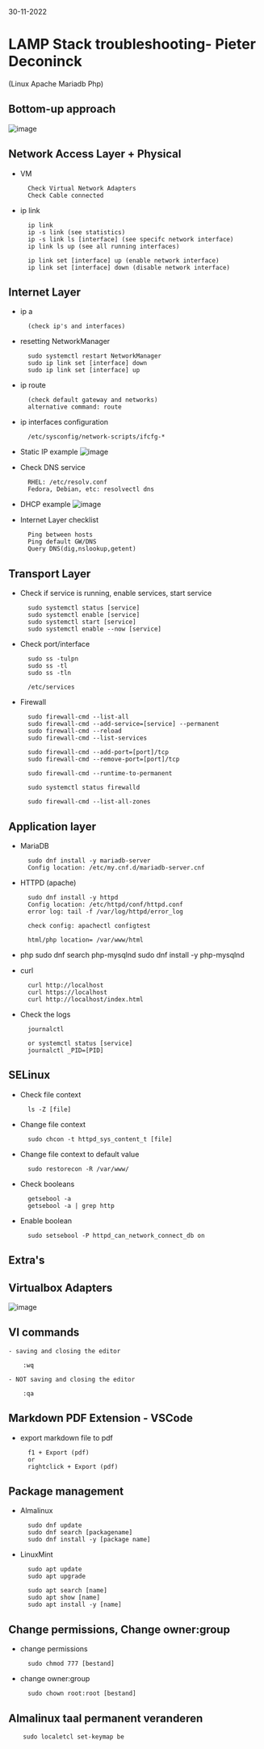30-11-2022

# LAMP Stack troubleshooting- Pieter Deconinck
(Linux Apache Mariadb Php)

## Bottom-up approach

![image](https://user-images.githubusercontent.com/100133263/204807679-4295cb9a-c274-4ad5-948b-0966f814453f.png)


## Network Access Layer + Physical

- VM
  
        Check Virtual Network Adapters
        Check Cable connected

- ip link 

        ip link
        ip -s link (see statistics)
        ip -s link ls [interface] (see specifc network interface)
        ip link ls up (see all running interfaces)
    
        ip link set [interface] up (enable network interface)
        ip link set [interface] down (disable network interface)

## Internet Layer

- ip a
  
        (check ip's and interfaces)

- resetting NetworkManager

        sudo systemctl restart NetworkManager
        sudo ip link set [interface] down
        sudo ip link set [interface] up

- ip route
  
        (check default gateway and networks)
        alternative command: route

- ip interfaces configuration

        /etc/sysconfig/network-scripts/ifcfg-*

- Static IP example
![image](https://user-images.githubusercontent.com/100133263/204814049-b6358d5f-a297-4e05-851d-81a253f99c3d.png)

- Check DNS service

        RHEL: /etc/resolv.conf
        Fedora, Debian, etc: resolvectl dns

- DHCP example
![image](https://user-images.githubusercontent.com/100133263/204814371-7d4eaa67-77ed-49be-a8d6-48bf09b1516b.png)

- Internet Layer checklist

        Ping between hosts
        Ping default GW/DNS
        Query DNS(dig,nslookup,getent)

## Transport Layer

- Check if service is running, enable services, start service

        sudo systemctl status [service]
        sudo systemctl enable [service]
        sudo systemctl start [service]
        sudo systemctl enable --now [service]

- Check port/interface
  
        sudo ss -tulpn
        sudo ss -tl
        sudo ss -tln

        /etc/services

- Firewall

        sudo firewall-cmd --list-all
        sudo firewall-cmd --add-service=[service] --permanent
        sudo firewall-cmd --reload 
        sudo firewall-cmd --list-services

        sudo firewall-cmd --add-port=[port]/tcp
        sudo firewall-cmd --remove-port=[port]/tcp

        sudo firewall-cmd --runtime-to-permanent

        sudo systemctl status firewalld

        sudo firewall-cmd --list-all-zones

## Application layer

- MariaDB
        
        sudo dnf install -y mariadb-server
        Config location: /etc/my.cnf.d/mariadb-server.cnf

- HTTPD (apache)

        sudo dnf install -y httpd
        Config location: /etc/httpd/conf/httpd.conf
        error log: tail -f /var/log/httpd/error_log

        check config: apachectl configtest

        html/php location= /var/www/html

- php
        sudo dnf search php-mysqlnd
        sudo dnf install -y php-mysqlnd

- curl

        curl http://localhost
        curl https://localhost
        curl http://localhost/index.html


- Check the logs

        journalctl

        or systemctl status [service]
        journalctl _PID=[PID]

## SELinux

- Check file context

        ls -Z [file]

- Change file context

        sudo chcon -t httpd_sys_content_t [file]

- Change file context to default value

        sudo restorecon -R /var/www/

- Check booleans

        getsebool -a
        getsebool -a | grep http

- Enable boolean

        sudo setsebool -P httpd_can_network_connect_db on


    	

## Extra's

## Virtualbox Adapters

![image](https://user-images.githubusercontent.com/100133263/204811594-49ff32e1-9a22-46b4-b83c-379b494dd7c5.png)


## VI commands

    - saving and closing the editor

        :wq

    - NOT saving and closing the editor

        :qa

## Markdown PDF Extension - VSCode

- export markdown file to pdf

        f1 + Export (pdf)
        or
        rightclick + Export (pdf)

## Package management

- Almalinux

        sudo dnf update
        sudo dnf search [packagename]
        sudo dnf install -y [package name]

- LinuxMint

        sudo apt update
        sudo apt upgrade

        sudo apt search [name]
        sudo apt show [name]
        sudo apt install -y [name]

## Change permissions, Change owner:group

- change permissions

        sudo chmod 777 [bestand]

- change owner:group

        sudo chown root:root [bestand]

## Almalinux taal permanent veranderen

        sudo localetcl set-keymap be



        
